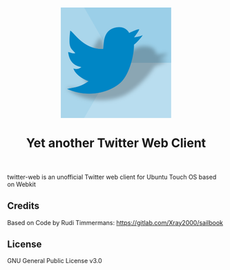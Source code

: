 
<h1 align="center">
  <br>
  <img src="img/logo.svg" width="256px" alt="twitter-web">
  <br>
  <br>
  Yet another Twitter Web Client
  <br>
  <br>
</h1>

twitter-web is an unofficial Twitter web client for Ubuntu Touch OS based on Webkit

## Credits
Based on Code by Rudi Timmermans: https://gitlab.com/Xray2000/sailbook

## License

GNU General Public License v3.0

